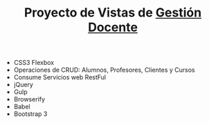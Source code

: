 <header><h1>Proyecto de Vistas de <a href="https://github.com/ipartek/gestion-docente">Gestión Docente</a></h1></header>
<ul>
    <li>CSS3 Flexbox</li>
    <li>Operaciones de CRUD: Alumnos, Profesores, Clientes y Cursos</li>
    <li>Consume Servicios web RestFul</li>
    <li>jQuery</li>
    <li>Gulp</li>
    <li>Browserify</li>
    <li>Babel</li>
    <li>Bootstrap 3</li>
</ul>



